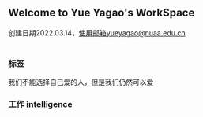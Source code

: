 ## Welcome to Yue Yagao's WorkSpace
创建日期2022.03.14，使用邮箱yueyagao@nuaa.edu.cn<br/>
<br/>
### 标签
我们不能选择自己爱的人，但是我们仍然可以爱
<br/>
### 工作  <a href="/intelligence.html">intelligence</a>
